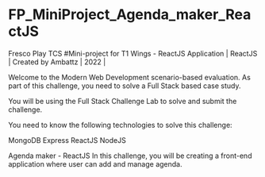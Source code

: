 # FP_MiniProject_Agenda_maker_ReactJS
Fresco Play TCS #Mini-project for T1 Wings - ReactJS Application | ReactJS | Created by Ambattz | 2022 |

Welcome to the Modern Web Development scenario-based evaluation. As part of this challenge, you need to solve a Full Stack based case study.

You will be using the Full Stack Challenge Lab to solve and submit the challenge.

You need to know the following technologies to solve this challenge:

MongoDB
Express
ReactJS
NodeJS

Agenda maker - ReactJS
In this challenge, you will be creating a front-end application where user can add and manage agenda.

